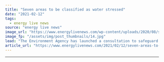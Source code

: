 ```yaml
---
title: "Seven areas to be classified as water stressed"
date: "2021-02-12"
tags: 
  - energy live news
source: "energy live news"
image_url: "https://www.energylivenews.com/wp-content/uploads/2020/08/shutterstock_590672183.jpg"
image_fp: "/assets/img/post_thumbnails/14.jpg"
lead: "The Environment Agency has launched a consultation to safeguard water supplies "
article_url: "https://www.energylivenews.com/2021/02/12/seven-areas-to-be-classified-as-water-stressed/"
---
```


---
